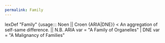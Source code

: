 ```yaml
---
permalink: Family
---
```

lexDef "Family" {usage::: Noen || Croen {ARIA|DNE}} < An aggregation of self-same difference. || N.B. ARIA var = "A Family of Organelles" | DNE var = "A Malignancy of Families"

